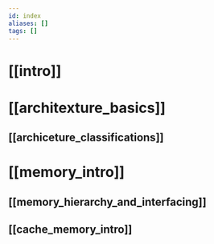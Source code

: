 ```yaml
---
id: index
aliases: []
tags: []
---
```


# [[intro]]
# [[architexture_basics]]
## [[archiceture_classifications]]
# [[memory_intro]]
## [[memory_hierarchy_and_interfacing]]
## [[cache_memory_intro]]
